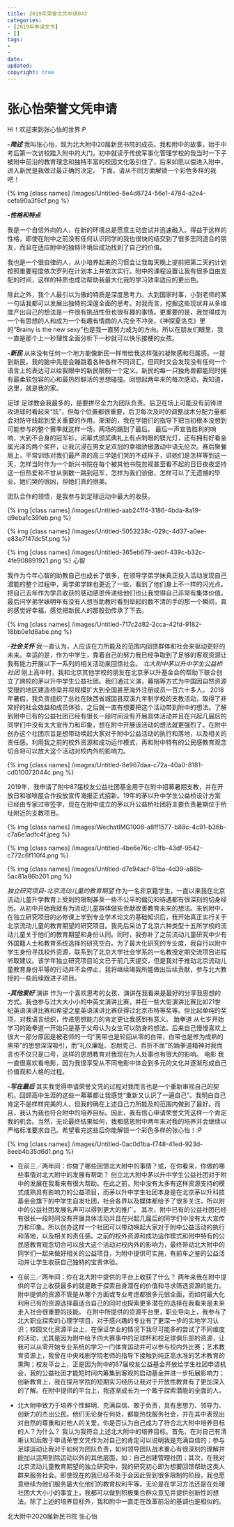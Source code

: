 ```yaml
---
title: 2019年荣誉文凭申请043
categories:
- [2019年申请文书]
- []
tags: 
- 
- 
date:
updated:
copyright: true
---
```


# 张心怡荣誉文凭申请

Hi！欢迎来到张心怡的世界:P

***-简述***
  我叫张心怡，现为北大附中20届新民书院的成员。我和附中的故事，始于中考后第一次访校踏入附中的大门。初中就读于传统军事化管理学校的我当时一下子被附中前沿的教育理念和独特丰富的校园文化吸引住了，后来如愿以偿进入附中，进入新民是我做过最正确的决定。
  下面，请从不同方面解锁一个彩色多样的我吧！
<!--more-->
{% img [class names] /images/Untitled-8e4d8724-56e1-4784-a2e4-cefa90a3f8cf.png %}

***-性格和特点***

  我是一个自信外向的人，在新的环境总是愿意主动尝试并迅速融入。得益于这样的性格，即使在附中之前没有任何认识同学的我也很快的结交到了很多志同道合的朋友，而且在适应附中的独特环境后成功找到了自己的价值。

  我也是一个很自律的人，从小培养起来的习惯会让我每天晚上提前把第二天的计划按照重要程度依次罗列在计划本上并依次实行。附中的课程设置让我有很多自由支配的时间，这样的特质也成功帮助我最大化我的学习效率适应的更出色。

  除此之外，我个人最引以为傲的特质是深度思考力。大到国家时事，小到老师的某一句话我都可以发展出独特的深邃全面的思考。对我而言，挖掘这些现状并从多维度产出自己的想法是一件很有挑战性但也很有趣的事情。更重要的是，我觉得成为一个有思想的人和成为一个有趣有情商的人完全不冲突，《神探夏洛克》里的“Brainy is the new sexy”也是我一直努力成为的方向。所以在朋友们眼里，我一直是那个上一秒理性全面分析下一秒就可以快乐接梗的女孩。

***-新民***
  从来没有任何一个地方能像新民一样带给我这样强的凝聚感和归属感。一提到新民，我的脑中先是会蹦跳着各种各样不同词汇，但同时又会发现没有任何一个语言上的表达可以给我眼中的新民限制一个定义。新民的每一只独角兽都能同时拥有最柔软包容的心和最热烈鲜活的思想碰撞。回想起两年来的每次感动，我知道，这里，就是我的家。

  足球
  足球教会我最多的，是要拼尽全力为团队负责。后卫在场上可能没有前锋进攻进球时看起来“炫”，但每个位置都很重要，后卫每次及时的调整战术分配力量都会对防守线起到至关重要的作用。渐渐的，我在学姐们的指导下把当初根本没想到可能参与的整个赛季就这样一场，两场的踢到了最后。
  最后一声宣告胜利的哨响，大到不合身的冠军衫，闭幕式颁奖典礼上有点刺眼的镁光灯，还有拥有好看金属光泽的两个奖杯，让我沉浸在男女足双冠的幸福骄傲激动中语无伦次。赛后聚餐局上，平常训练对我们最严肃的高三学姐们哭的不成样子，讲她们是怎样等到这一天，怎样当时作为一个新兴书院在每个被其他书院忽视甚至看不起的日日夜夜坚持这一份热爱和不甘从倒数一路到冠军，怎样为我们骄傲，怎样可以了无遗憾的毕业。她们哭的很凶，但她们真的很美。

  团队合作的领悟，是我参与到足球运动中最大的收获。

{% img [class names] /images/Untitled-aab241f4-3186-4bda-8a19-d9eba1c39feb.png %}

{% img [class names] /images/Untitled-5053238c-029c-4d37-a0ee-e83e7f47dc5f.png %}

{% img [class names] /images/Untitled-365eb679-aebf-439c-b32c-4fe908891921.png %}
  心智

  我作为今年心智的助教自己也成长了很多，在领导学弟学妹真正投入活动发现自己潜能的整个过程中，离学弟学妹也更近了一些，看到了他们身上不一样的闪光点。把自己去年作为学员收获的感动感恩传递给他们也让我觉得自己非常有集体价值。最后问学弟学妹明年有没有人想当助教时看到举起的数不清的手的那一个瞬间，真的感觉好幸福，感觉把新民人的那股劲传承了下去。

{% img [class names] /images/Untitled-717c2d82-2cca-42fd-9182-18bb0e1d6abe.png %}

***-社会关怀***
  我一直认为，人应该在力所能及的范围内回馈群体和社会来驱动更好的未来。幸运的是，作为中学生，靠着自己的努力我已经争取到了足够的客观资源让我有能力开展以下一系列的相关活动来回馈社会。
  *北大附中茅以升中学生公益桥社团*
  刚上高中时，我和北京其他学校的朋友在北京茅以升基金会的帮助下联合创立了跨校的茅以升中学生公益社团。我们通过义演，募捐等方式为中国因自然资源受限的地区建造桥梁并将规模扩大到全国甚至海外注册成员一百六十多人。
  2018年暑假，我负责组织了总社在陕西省城固县双溪九年制学校的支教活动，取得了非常好的社会效益和成员体验，之后就一直有想要把这个活动带到附中的想法。了解到附中已有的公益社团已经有很长一段时间没有开展具体活动并且在兴起几届后的同学们中没有太大宣传力和印象，想在附中开展该活动的想法就更强烈了。在附中创办这个社团宗旨是想带动唤起大家对于附中公益活动的执行和落地，以及相关的责任感。利用我之前的校外资源和成功运作模式，再和附中特有的公民感教育观念切合将可以放大这个活动对校内外的影响力。

{% img [class names] /images/Untitled-8e967daa-c72a-40a0-8181-cd010072044c.png %}

  2019年，我申请了附中87届校友公益社团基金用于在附中招募暑期支教，并在开放日和咖啡屋合作投放宣传海报正式招新。19年的茅以升中学生公益桥设计方案已经由专家过审签字，现在在附中成立的茅以升公益桥社团将主要负责暑期位于桥址附近的支教项目。


{% img [class names] /images/WechatIMG1008-a8ff1577-b88c-4c91-b36b-c7a6e1adfc4f.jpeg %}


{% img [class names] /images/Untitled-4be6e76c-c1fb-43df-9542-c772c6f110f4.png %}


{% img [class names] /images/Untitled-d7e94acf-81ba-4d39-a88b-5ac81a86b201.png %}

  *独立研究项目-北京流动儿童的教育期望*
  作为一名非京籍学生，一直以来我在北京流动儿童升学教育上受到的限制甚至一些不公平的偏见和待遇都有很深刻的切身经历。从初中开始我就有为流动儿童群体做些贡献改善教育未来的想法。来到附中，在独立研究项目的必修课上学到专业学术论文的基础知识后，我开始真正实行关于北京流动儿童的教育期望的研究项目。我先后采访了北京六种类型十五所学校的流动儿童关于他们的教育期望和身份认同。同时，我弥补了之前流动儿童研究中少有外国籍人士和教育系统选择的研究空白。为了最大化研究的专业度，我自行以附中学生身份寻找校外资源，联系到了北京大学社会学系的一名教授定期交流项目进程听取建议。该学年独立研究项目论文已于前几天提交，但是我对于推动北京流动儿童教育身份平等的行动并不会停止，我将继续竭我所能做出后续贡献，参与北大教授的一些后续跟进子项目。

***-其他爱好***
  演讲
  作为一个喜欢思考的女孩，演讲在我看来是最好的分享我思想的方式。我也参与过大大小小的中英文演讲比赛，并在一些大型演讲比赛比如21世纪英语演讲比赛和希望之星英语演讲比赛获得过北京市特等奖等。但比起单纯的奖项，对我语言组织，传递思想能力的肯定更让我感到有意义。
  跆拳道
  从七岁开始学习的跆拳道一开始只是基于父母认为女生可以防身的想法。后来自己慢慢喜欢上很大一部分原因是被老师的一句“黑带也是轮回从零的白带，白带也是修为成熟的黑带”的思想深深吸引，而“礼仪廉耻、忍耐克己、百折不屈”的跆拳道精神对我而言也不仅只是口号，这样的思想教育对我现在为人处事也有很大的影响。
  电影
  我一直很喜欢看电影，因为我很享受从不同电影中体会到多元的文化并逐渐形成自己价值观和人格的过程。

***-写在最后***
  其实我觉得申请荣誉文凭的过程对我而言也是一个重新审视自己的契机，回顾高中生涯的这些一幕幕都让我感觉“重新又认识了一遍自己”。我明白自己肯定不是样样完美的人，但我的确在上述自己力所能及的范围内做到了最好。而且，我认为我也符合附中的培养目标。因此，我有信心申请荣誉文凭这样一个肯定我的机会。当然，无论最终结果如何，我都感恩附中两年来对我的培养并会继续以严格标准要求自己。希望看完这些后你能解锁一个彩色多样的张心怡！:P


{% img [class names] /images/Untitled-0ac0d1ba-f748-41ed-923d-8eeb4b35d6d1.png %}

* 在前三／两年间：你做了哪些回馈北大附中的事情？或，在你看来，你做的哪些事情对北大附中的发展有帮助？
  创立北大附中茅以升中学生公益社团对于附中的发展在我看来有很大帮助。在此之前，附中没有太多有这样资源支持的模式成熟具有影响力的公益项目，而茅以升中学生社团本身是在北京茅以升科技基金会旗下的中学生自发社团，社会各界以及媒体都给予了很多关注，所以附中的公益社团发展名声可以得到更大的推广。
  其次，附中已有的公益社团已经有很长一段时间没有开展具体活动并且在兴起几届后的同学们中没有太大宣传力和印象。所以创办这样一个社团可以带动唤起大家对于附中公益活动的执行和落地，以及相关的责任感。之前的校外资源和成功运作模式和附中特有的公民感教育观念切合可以放大这个活动对校内外的影响力，最终带动北大附中的同学们一起来做好相关的公益项目，为附中提供可实施，有前车之鉴的公益活动并让学生收获自己独特的宝贵体验。

* 在前三／两年间：你在北大附中提供的平台上收获了什么？
    两年来我在附中提供的平台上收获最多的就是敢于探索自身潜在的价值和寻求筛选资源的能力。附中提供的资源不管是从哪个方面或专业考虑都很多元很全面，而如何最大化利用已有的资源选择最适合自己的同时也探索更多潜在的选择在我看来是未来走入社会很重要的技能。
    在附中所提供的资源平台里，职业导向上，我参与了北大职业探索的心理学项目，对于感兴趣的专业有了更深一步的实地学习认识；校园文化资源平台上，在保证学业的情况下我尽可能多的尝试了不同维度的活动，尤其是因为附中给予四大赛事中的足球杯和校足球俱乐部的资源，让我可以从零开始专业系统的学习一门体育运动并可以参与校内外比赛；艺术教育资源上，我曾在中央戏剧学院老师的指导下接触到纯正高水准的艺术教育的熏陶；校友平台上，正是因为附中的87届校友公益基金开放给学生社团申请机会，我的公益社团才能短时间内筹集到客观的启动基金并进一步拓展影响力；创新教育上，我在探月学院的短期实习经历让我对于开放性教育有了更加深入的了解。在附中提供的平台上，我逐渐成长为一个敢于探索潜能的全面的人。

* 北大附中致力于培养个性鲜明、充满自信、敢于负责，具有思想力、领导力、创新力的杰出公民。他们无论身在何处，都能热忱服务社会，并在其中表现出对自然的尊重和对他人的关爱。你是否认为自己成为了符合北大附中培养目标的人？为什么？
    我认为我符合上述北大附中的培养目标。首先，在对自己有清晰认知后敢于申请荣誉文凭作为对自己的肯定可以说明我是充满自信的；参与足球运动让我对于如何为团队负责，如何领导团队战术重心有很深刻的理解并能加以运用到除运动以外的其他层面，如：自己创建管理社团；其次，在我对北京流动儿童教育期望的独立研究中，我的研究初心即为想要回馈帮助这类人群来服务社会。即使现在的我已经不处于会因此受到很多限制的阶段，我也愿意继续为他们服务最大化他们的教育权利平等。无论是在学习方法还是在处理社团大大小小的事宜上，我都可以做到积极集合群众意见并提供创新性的想法。除了上述的培养目标外，我和附中一直走在改革前沿的基调也是相似的。

北大附中2020届新民书院
张心怡